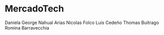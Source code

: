 
# MercadoTech

Daniela George
Nahual Arias
Nicolas Folco
Luis Cedeño
Thomas Buitrago
Romina Barravecchia
